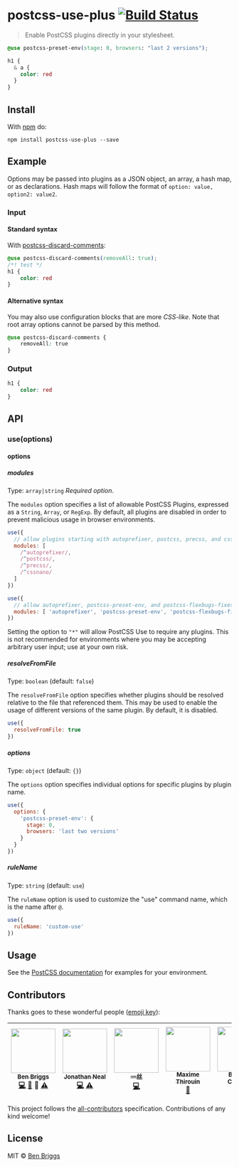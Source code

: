 # postcss-use-plus [![Build Status](https://travis-ci.org/hex-ci/postcss-use.svg?branch=master)](https://travis-ci.org/hex-ci/postcss-use)

> Enable PostCSS plugins directly in your stylesheet.

```css
@use postcss-preset-env(stage: 0, browsers: "last 2 versions");

h1 {
  & a {
    color: red
  }
}
```

## Install

With [npm](https://npmjs.org/package/postcss-use-plus) do:

```
npm install postcss-use-plus --save
```

## Example

Options may be passed into plugins as a JSON object, an array, a hash map, or
as declarations. Hash maps will follow the format of
`option: value, option2: value2`.

### Input

#### Standard syntax

With [postcss-discard-comments]:

```css
@use postcss-discard-comments(removeAll: true);
/*! test */
h1 {
    color: red
}
```

#### Alternative syntax

You may also use configuration blocks that are more *CSS-like*. Note that root
array options cannot be parsed by this method.

```css
@use postcss-discard-comments {
    removeAll: true
}
```

### Output

```css
h1 {
    color: red
}
```

## API

### use(options)

#### options

##### modules

Type: `array|string`
*Required option*.

The `modules` option specifies a list of allowable PostCSS Plugins, expressed
as a `String`, `Array`, or `RegExp`. By default, all plugins are disabled in
order to prevent malicious usage in browser environments.

```js
use({
  // allow plugins starting with autoprefixer, postcss, precss, and cssnano
  modules: [
    /^autoprefixer/,
    /^postcss/,
    /^precss/,
    /^cssnano/
  ]
})
```

```js
use({
  // allow autoprefixer, postcss-preset-env, and postcss-flexbugs-fixes
  modules: [ 'autoprefixer', 'postcss-preset-env', 'postcss-flexbugs-fixes' ]
})
```

Setting the option to `"*"` will allow PostCSS Use to require any plugins. This
is not recommended for environments where you may be accepting arbitrary user
input; use at your own risk.

##### resolveFromFile

Type: `boolean` (default: `false`)

The `resolveFromFile` option specifies whether plugins should be resolved
relative to the file that referenced them. This may be used to enable the usage
of different versions of the same plugin. By default, it is disabled.

```js
use({
  resolveFromFile: true
})
```

##### options

Type: `object` (default: `{}`)

The `options` option specifies individual options for specific plugins by
plugin name.

```js
use({
  options: {
    'postcss-preset-env': {
      stage: 0,
      browsers: 'last two versions'
    }
  }
})
```

##### ruleName

Type: `string` (default: `use`)

The `ruleName` option is used to customize the "use" command name, which is the name after `@`.

```js
use({
  ruleName: 'custom-use'
})
```

## Usage

See the [PostCSS documentation](https://github.com/postcss/postcss#usage) for
examples for your environment.

## Contributors

Thanks goes to these wonderful people ([emoji key](https://github.com/kentcdodds/all-contributors#emoji-key)):

<!-- ALL-CONTRIBUTORS-LIST:START - Do not remove or modify this section -->
| [<img src="https://avatars.githubusercontent.com/u/1282980?v=3" width="100px;"/><br /><sub>Ben Briggs</sub>](http://beneb.info)<br />[💻](https://github.com/postcss/postcss-use/commits?author=ben-eb) [📖](https://github.com/postcss/postcss-use/commits?author=ben-eb) 👀 [⚠️](https://github.com/postcss/postcss-use/commits?author=ben-eb) | [<img src="https://avatars.githubusercontent.com/u/188426?v=3" width="100px;"/><br /><sub>Jonathan Neal</sub>](//jonathantneal.com)<br />[💻](https://github.com/postcss/postcss-use/commits?author=jonathantneal) [⚠️](https://github.com/postcss/postcss-use/commits?author=jonathantneal) | [<img src="https://avatars.githubusercontent.com/u/2784308?v=3" width="100px;"/><br /><sub>一丝</sub>](www.iyunlu.com/view)<br />[💻](https://github.com/postcss/postcss-use/commits?author=yisibl) | [<img src="https://avatars.githubusercontent.com/u/157534?v=3" width="100px;"/><br /><sub>Maxime Thirouin</sub>](https://moox.io/)<br />[📖](https://github.com/postcss/postcss-use/commits?author=MoOx) | [<img src="https://avatars.githubusercontent.com/u/5635476?v=3" width="100px;"/><br /><sub>Bogdan Chadkin</sub>](https://github.com/TrySound)<br />[📖](https://github.com/postcss/postcss-use/commits?author=TrySound) 👀 | [<img src="https://avatars.githubusercontent.com/u/48200?v=3" width="100px;"/><br /><sub>Espen Hovlandsdal</sub>](https://espen.codes/)<br />[💻](https://github.com/postcss/postcss-use/commits?author=rexxars) [⚠️](https://github.com/postcss/postcss-use/commits?author=rexxars) | [<img src="https://avatars.githubusercontent.com/u/19343?v=3" width="100px;"/><br /><sub>Andrey Sitnik</sub>](http://sitnik.ru)<br />👀 |
| :---: | :---: | :---: | :---: | :---: | :---: | :---: |
<!-- ALL-CONTRIBUTORS-LIST:END -->

This project follows the [all-contributors] specification. Contributions of
any kind welcome!

## License

MIT © [Ben Briggs](http://beneb.info)


[all-contributors]: https://github.com/kentcdodds/all-contributors
[ci]:      https://travis-ci.org/postcss/postcss-use
[postcss]: https://github.com/postcss/postcss
[postcss-discard-comments]: https://github.com/ben-eb/postcss-discard-comments
